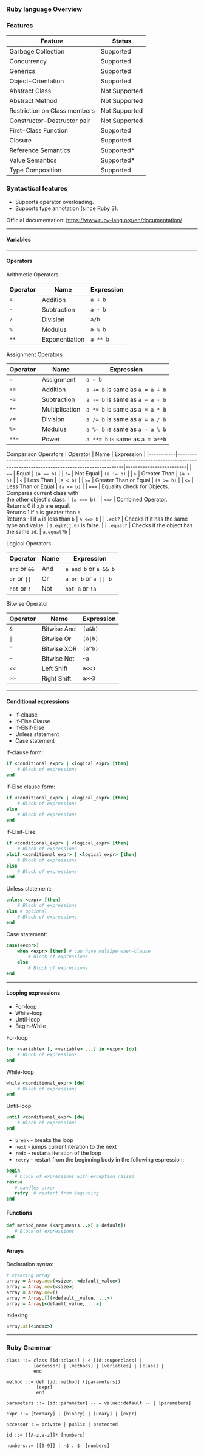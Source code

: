 ### Ruby language Overview


### Features
| Feature                      | Status        |
|------------------------------|---------------|
| Garbage Collection           | Supported     |
| Concurrency                  | Supported     |
| Generics                     | Supported     |
| Object-Orientation           | Supported     |
| Abstract Class               | Not Supported |
| Abstract Method              | Not Supported |
| Restriction on Class members | Not Supported |
| Constructor-Destructor pair  | Not Supported |
| First-Class Function         | Supported     |
| Closure                      | Supported     |
| Reference Semantics          | Supported*    |
| Value Semantics              | Supported*    |
| Type Composition             | Supported     |

### Syntactical features
- Supports operator overloading.
- Supports type annotation (since Ruby 3).

Official documentation: https://www.ruby-lang.org/en/documentation/

---
#### Variables

---
#### Operators

Arithmetic Operators

| Operator | Name           | Expression |
|----------|----------------|------------|
| `+`      | Addition       | `a + b`    |
| `-`      | Subtraction    | `a - b`    |
| `/`      | Division       | `a/b`      |
| `%`      | Modulus        | `a % b`    |
| `**`     | Exponentiation | `a ** b`   |


Assignment Operators

| Operator | Name           | Expression                      |
|----------|----------------|---------------------------------|
| `=`      | Assignment     | `a = b`                         |
| `+=`     | Addition       | `a += b` is same as `a = a + b` |
| `-=`     | Subtraction    | `a -= b` is same as `a = a - b` |
| `*=`     | Multiplication | `a *= b` is same as `a = a * b` |
| `/=`     | Division       | `a /= b` is same as `a = a / b` |
| `%=`     | Modulus        | `a %= b` is same as `a = a % b` |
| `**=`    | Power          | `a **= b` is same as `a = a**b` | 


Comparison Operators 
| Operator  | Name                                                                                                                                 | Expression              |
|-----------|--------------------------------------------------------------------------------------------------------------------------------------|-------------------------|
| `==`      | Equal                                                                                                                                | `(a == b)`              |
| `!=`      | Not Equal                                                                                                                            | `(a != b)`              |
| `>`       | Greater Than                                                                                                                         | `(a > b)`               |
| `<`       | Less Than                                                                                                                            | `(a < b)`               |
| `>=`      | Greater Than or Equal                                                                                                                | `(a >= b)`              |
| `<=`      | Less Than or Equal                                                                                                                   | `(a <= b)`              |
| `===`     | Equality check for Objects.<br>Compares current class with<br>the other object's class.                                              | `(a === b)`             |
| `<=>`     | Combined Operator.<br>Returns 0 if `a`,`b` are equal.<br>Returns 1 if `a` is greater than `b`.<br>Returns -1 if `a` is less than `b` | `a <=> b`               |
| `.eql?`   | Checks if it has the same type and value.                                                                                            | `1.eql?(1.0)` is false. |
| `.equal?` | Checks if the object has the same `id`.                                                                                              | `a.equal?b`             |



Logical Operators 

| Operator       | Name | Expression                 |
|----------------|------|----------------------------|
| `and` or `&&`  | And  | `a and b` or `a && b`      |
| `or` or `\|\|` | Or   | `a or b` or `a \|\| b`     |
| `not`  or `!`  | Not  | `not a` or `!a`            |

Bitwise Operator

| Operator  | Name        | Expression |
|-----------|-------------|------------|
| `&`       | Bitwise And | `(a&b)`    |
| `\|`      | Bitwise Or  | `(a\|b)`   |
| `^`       | Bitwise XOR | `(a^b)`    |
| `~`       | Bitwise Not | `~a`       |
| `<<`      | Left Shift  | `a<<3`     |
| `>>`      | Right Shift | `a>>3`     |

---
#### Conditional expressions
- If-clause
- If-Else Clause
- If-Elsif-Else
- Unless statement
- Case statement

If-clause form:
```Ruby
if <conditional_expr> | <logical_expr> [then]
    # Block of expressions
end
```

If-Else clause form:
```Ruby
if <conditional_expr> | <logical_expr> [then]
    # Block of expressions
else 
    # Block of expressions
end
```

If-Elsif-Else:
```Ruby
if <conditional_expr> | <logical_expr> [then]
    # Block of expressions
elsif <conditional_expr> | <logical_expr> [then]
    # Block of expressions
else 
    # Block of expressions
end
```

Unless statement:
```Ruby
unless <expr> [then]
    # Block of expressions
else # optional
    # Block of expressions
end
```

Case statement:
```Ruby
case(<expr>)
    when <expr> [then] # can have multipe when-clause
        # Block of expressions
    else
        # Block of expressions
end
```

---
#### Looping expressions
- For-loop
- While-loop
- Until-loop
- Begin-While

For-loop
```Ruby
for <variable> [, <variable> ...] in <expr> [do]
    # Block of expressions
end
```
While-loop
```Ruby
while <conditional_expr> [do]
    # Block of expressions
end
```

Until-loop
```Ruby
until <conditional_expr> [do]
    # Block of expressions
end
```

- `break` - breaks the loop
- `next` - jumps current iteration to the next 
- `redo` - restarts iteration of the loop
- `retry` - restart from the beginning body in the following espression:

```Ruby
begin
   # block of expressions with exception raised
rescue
   # handles error
   retry  # restart from beginning
end
```

#### Functions
```Ruby
def method_name (<arguments...>[ = default])
   # Block of expressions
end
```
#### Arrays

Declaration syntax

```Ruby
# creating array
array = Array.new(<size>, <default_value>)
array = Array.new(<size>)
array = Array.new()
array = Array.[](<default__value, ...>)
array = Array[<default_value, ...>]
```

Indexing
```Ruby
array.at(<index>)
```
---
### Ruby Grammar
```
class ::= class [id::class] | < [id::superclass] | 
          [accessor] | [methods] | [variables] | [class] | 
          end

method ::= def [id::method] ([parameters])
           [expr]
           end

parameters ::= [id::parameter] -- = value::default -- | [parameters]

expr ::= [ternary] | [binary] | [unary] | [expr]

accessor ::= private | public | protected

id ::= [[A-z,a-z]]* [numbers]

numbers::= [[0-9]] | -$ . $- [numbers]
```
